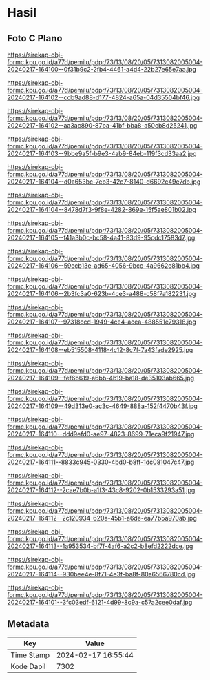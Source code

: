 # Hasil

## Foto C Plano

https://sirekap-obj-formc.kpu.go.id/a77d/pemilu/pdpr/73/13/08/20/05/7313082005004-20240217-164100--0f31b9c2-2fb4-4461-a4d4-22b27e65e7aa.jpg

https://sirekap-obj-formc.kpu.go.id/a77d/pemilu/pdpr/73/13/08/20/05/7313082005004-20240217-164102--cdb9ad88-d177-4824-a65a-04d35504bf46.jpg

https://sirekap-obj-formc.kpu.go.id/a77d/pemilu/pdpr/73/13/08/20/05/7313082005004-20240217-164102--aa3ac890-87ba-41bf-bba8-a50cb8d25241.jpg

https://sirekap-obj-formc.kpu.go.id/a77d/pemilu/pdpr/73/13/08/20/05/7313082005004-20240217-164103--9bbe9a5f-b9e3-4ab9-84eb-119f3cd33aa2.jpg

https://sirekap-obj-formc.kpu.go.id/a77d/pemilu/pdpr/73/13/08/20/05/7313082005004-20240217-164104--d0a653bc-7eb3-42c7-8140-d6692c49e7db.jpg

https://sirekap-obj-formc.kpu.go.id/a77d/pemilu/pdpr/73/13/08/20/05/7313082005004-20240217-164104--8478d7f3-9f8e-4282-869e-15f5ae801b02.jpg

https://sirekap-obj-formc.kpu.go.id/a77d/pemilu/pdpr/73/13/08/20/05/7313082005004-20240217-164105--f41a3b0c-bc58-4a41-83d9-95cdc17583d7.jpg

https://sirekap-obj-formc.kpu.go.id/a77d/pemilu/pdpr/73/13/08/20/05/7313082005004-20240217-164106--59ecb13e-ad65-4056-9bcc-4a9662e81bb4.jpg

https://sirekap-obj-formc.kpu.go.id/a77d/pemilu/pdpr/73/13/08/20/05/7313082005004-20240217-164106--2b3fc3a0-623b-4ce3-a488-c58f7a182231.jpg

https://sirekap-obj-formc.kpu.go.id/a77d/pemilu/pdpr/73/13/08/20/05/7313082005004-20240217-164107--97318ccd-1949-4ce4-acea-488551e79318.jpg

https://sirekap-obj-formc.kpu.go.id/a77d/pemilu/pdpr/73/13/08/20/05/7313082005004-20240217-164108--eb515508-4118-4c12-8c7f-7a43fade2925.jpg

https://sirekap-obj-formc.kpu.go.id/a77d/pemilu/pdpr/73/13/08/20/05/7313082005004-20240217-164109--fef6b619-a6bb-4b19-ba18-de35103ab665.jpg

https://sirekap-obj-formc.kpu.go.id/a77d/pemilu/pdpr/73/13/08/20/05/7313082005004-20240217-164109--49d313e0-ac3c-4649-888a-152f4470b43f.jpg

https://sirekap-obj-formc.kpu.go.id/a77d/pemilu/pdpr/73/13/08/20/05/7313082005004-20240217-164110--ddd9efd0-ae97-4823-8699-71eca9f21947.jpg

https://sirekap-obj-formc.kpu.go.id/a77d/pemilu/pdpr/73/13/08/20/05/7313082005004-20240217-164111--8833c945-0330-4bd0-b8ff-1dc081047c47.jpg

https://sirekap-obj-formc.kpu.go.id/a77d/pemilu/pdpr/73/13/08/20/05/7313082005004-20240217-164112--2cae7b0b-a1f3-43c8-9202-0b1533293a51.jpg

https://sirekap-obj-formc.kpu.go.id/a77d/pemilu/pdpr/73/13/08/20/05/7313082005004-20240217-164112--2c120934-620a-45b1-a6de-ea77b5a970ab.jpg

https://sirekap-obj-formc.kpu.go.id/a77d/pemilu/pdpr/73/13/08/20/05/7313082005004-20240217-164113--1a953534-bf7f-4af6-a2c2-b8efd2222dce.jpg

https://sirekap-obj-formc.kpu.go.id/a77d/pemilu/pdpr/73/13/08/20/05/7313082005004-20240217-164114--930bee4e-8f71-4e3f-ba8f-80a6566780cd.jpg

https://sirekap-obj-formc.kpu.go.id/a77d/pemilu/pdpr/73/13/08/20/05/7313082005004-20240217-164101--3fc03edf-6121-4d99-8c9a-c57a2cee0daf.jpg


## Metadata

| Key        | Value               |
| ---------- | ------------------- |
| Time Stamp | 2024-02-17 16:55:44 |
| Kode Dapil | 7302                |



